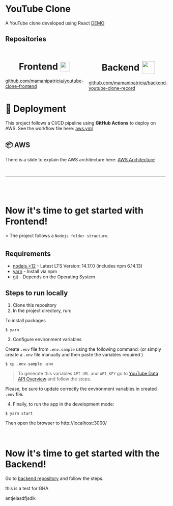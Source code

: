 # YouTube Clone

<!-- A YouTube clone developed using React [DEMO](https://pattty.com) -->
A YouTube clone developed using React [DEMO](https://youtube-clone-pattty.surge.sh/)

## Repositories
<div style="display: flex; gap: 16px; margin-bottom: 30px">
    <div>
        <h1 style="display: flex; justify-content: center; align-items: center; gap: 8px"> Frontend <img src="https://avatars.githubusercontent.com/u/6412038?s=200&v=4" width="30px" />
        </h1>
        <a target="_blank" href="https://github.com/mamanipatricia/youtube-clone-frontend" >github.com/mamanipatricia/youtube-clone-frontend </a>
    </div>
    <div>
        <h1 style="display: flex; justify-content: center; align-items: center; gap: 8px" > Backend <img src="https://nodejs.org/static/images/logo-light.svg" width="40px" />
        </h1>
        <a target="_blank" href="https://github.com/mamanipatricia/backend-youtube-clone-record" >github.com/mamanipatricia/backend-youtube-clone-record </a>
    </div>
</div>

# 🚀 Deployment

This project follows a CI/CD pipeline using **GitHub Actions** to deploy on AWS. See the workflow file here: [aws.yml](https://github.com/mamanipatricia/youtube-clone/blob/master/.github/workflows/aws.yml)

## 📦 AWS
There is a slide to explain the AWS architecture here: [AWS Architecture](https://slides.com/d/Z1OkMFM/live)


<br>

---

<br>
<br>

# Now it's time to get started with Frontend!
⭐ The project follows a `Nodejs folder structure`.

## Requirements

- [nodejs >12](https://nodejs.org/en/download/) - Latest LTS Version: 14.17.0 (includes npm 6.14.13)
- [yarn](https://classic.yarnpkg.com/en/docs/getting-started) - Install via npm
- [git](https://git-scm.com/book/en/v2/Getting-Started-Installing-Git) - Depends on the Operating System

## Steps to run locally

1. Clone this repository
2. In the project directory, run:

To install packages

```shell
$ yarn
```

3. Configure environment variables

Create `.env` file from `.env.sample` using the following command: (or simply create a `.env` file manually and then paste the variables required )

```shell
$ cp .env.sample .env
```

> To generate this variables `API_URL` and `API_KEY` go to [YouTube Data API Overview](https://developers.google.com/youtube/v3/getting-started) and follow the steps.

Please, be sure to update correctly the environment variables in created `.env` file.

4. Finally, to run the app in the development mode:

```shell
$ yarn start
```
Then open the browser to http://localhost:3000/

<br>

# Now it's time to get started with the Backend!
Go to [backend repository](https://github.com/mamanipatricia/backend-youtube-clone-record) and follow the steps.

this is a test for GHA 

antjeiasdfjsdlk
